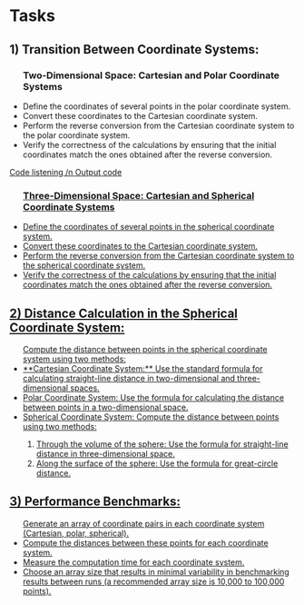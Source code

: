 <h1>Tasks</h1>
<h2>1) Transition Between Coordinate Systems:</h2>
 <ul><h3>Two-Dimensional Space: Cartesian and Polar Coordinate Systems</h3>
  <li>Define the coordinates of several points in the polar coordinate system.</li>
  <li>Convert these coordinates to the Cartesian coordinate system.</li>
  <li>Perform the reverse conversion from the Cartesian coordinate system to the polar coordinate system.</li>
  <li>Verify the correctness of the calculations by ensuring that the initial coordinates match the ones obtained after the reverse conversion.</li>
</ul>
<a href="https://github.com/Sun-95/Implementation-of-Coordinate-System-Transformations/blob/main/polar_to_cartesian.cpp">Code listening /n
<a href="https://github.com/Sun-95/Implementation-of-Coordinate-System-Transformations/blob/main/screenshotes/polar_to_cartesian.png">Output code
<ul><h3>Three-Dimensional Space: Cartesian and Spherical Coordinate Systems</h3>
  <li>Define the coordinates of several points in the spherical coordinate system.</li>
  <li>Convert these coordinates to the Cartesian coordinate system.</li>
  <li>Perform the reverse conversion from the Cartesian coordinate system to the spherical coordinate system.</li>
  <li>Verify the correctness of the calculations by ensuring that the initial coordinates match the ones obtained after the reverse conversion.</li>
</ul>

<h2>2) Distance Calculation in the Spherical Coordinate System:</h2>
 <ul>Compute the distance between points in the spherical coordinate system using two methods:
  <li>**Cartesian Coordinate System:** Use the standard formula for calculating straight-line distance in two-dimensional and three-dimensional spaces.</li>
  <li>Polar Coordinate System: Use the formula for calculating the distance between points in a two-dimensional space.</li>
  <li>Spherical Coordinate System: Compute the distance between points using two methods:</li>
  <ol>
  <li>Through the volume of the sphere: Use the formula for straight-line distance in three-dimensional space.</li>
  <li>Along the surface of the sphere: Use the formula for great-circle distance.</li>
  </ol>
 </ul>

<h2>3) Performance Benchmarks:</h2>
 <ul>Generate an array of coordinate pairs in each coordinate system (Cartesian, polar, spherical).
  <li>Compute the distances between these points for each coordinate system.</li>
  <li>Measure the computation time for each coordinate system.</li>
  <li>Choose an array size that results in minimal variability in benchmarking results between runs (a recommended array size is 10,000 to 100,000 points).</li>
 </ul>
